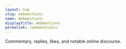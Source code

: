```yaml
---
layout: tag
slug: webmentions
name: Webmentions
displayTitle: Webmentions
permalink: /webmentions/
---
```


Commentary, replies, likes, and notable online discourse.
